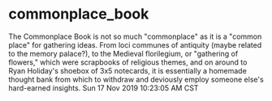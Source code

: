 # commonplace_book

The Commonplace Book is not so much "commonplace" as it is a "common place" for gathering ideas.
From loci communes of antiquity (maybe related to the memory palace?),
to the Medieval florilegium, or "gathering of flowers,"
which were scrapbooks of religious themes,
and on around to Ryan Holiday's shoebox of 3x5 notecards,
it is essentially a homemade thought bank from which to withdraw and deviously employ someone else's hard-earned insights.
Sun 17 Nov 2019 10:23:05 AM CST
